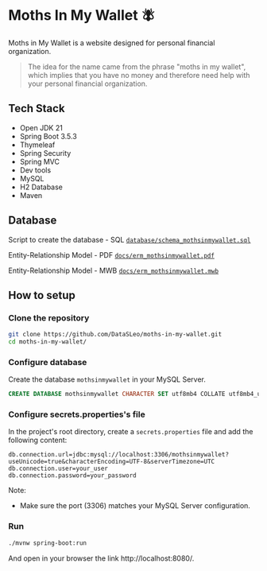 # Moths In My Wallet 🪰

Moths in My Wallet is a website designed for personal financial organization.

> The idea for the name came from the phrase "moths in my wallet", which implies that you have no money and therefore need help with your personal financial organization.


## Tech Stack 

- Open JDK 21
- Spring Boot 3.5.3
- Thymeleaf
- Spring Security
- Spring MVC
- Dev tools
- MySQL
- H2 Database
- Maven


## Database

Script to create the database - SQL
[`database/schema_mothsinmywallet.sql`](database/schema_mothsinmywallet.sql)

Entity-Relationship Model - PDF
[`docs/erm_mothsinmywallet.pdf`](docs/erm_mothsinmywallet.pdf)

Entity-Relationship Model - MWB
[`docs/erm_mothsinmywallet.mwb`](docs/erm_mothsinmywallet.mwb)


## How to setup


### Clone the repository

```bash
git clone https://github.com/DataSLeo/moths-in-my-wallet.git
cd moths-in-my-wallet/
```

### Configure database 

Create the database `mothsinmywallet` in your MySQL Server.

```sql
CREATE DATABASE mothsinmywallet CHARACTER SET utf8mb4 COLLATE utf8mb4_unicode_ci;
```


### Configure secrets.properties's file

In the project's root directory, create a `secrets.properties` file and add the following content:

```env
db.connection.url=jdbc:mysql://localhost:3306/mothsinmywallet?useUnicode=true&characterEncoding=UTF-8&serverTimezone=UTC
db.connection.user=your_user
db.connection.password=your_password
```

Note:

- Make sure the port (3306) matches your MySQL Server configuration.


### Run

```bash
./mvnw spring-boot:run
```

And open in your browser the link http://localhost:8080/.